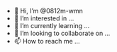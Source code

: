 - 👋 Hi, I’m @0812m-wmn
- 👀 I’m interested in ...
- 🌱 I’m currently learning ...
- 💞️ I’m looking to collaborate on ...
- 📫 How to reach me ...

<!---
0812m-wmn/0812m-wmn is a ✨ special ✨ repository because its `README.md` (this file) appears on your GitHub profile.
You can click the Preview link to take a look at your changes.
--->

